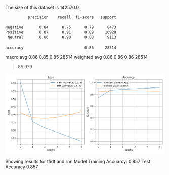 The size of this dataset is 142570.0

              precision    recall  f1-score   support

    Negative       0.84      0.75      0.79      8473
    Positive       0.87      0.91      0.89     10928
     Neutral       0.86      0.90      0.88      9113

    accuracy                           0.86     28514
   macro avg       0.86      0.85      0.85     28514
weighted avg       0.86      0.86      0.86     28514

> 85.979

![](../plots/plot_acc_20230819-0154.png)

Showing results for tfidf and rnn Model
Training Accuarcy: 0.857
Test Accuracy 0.857
